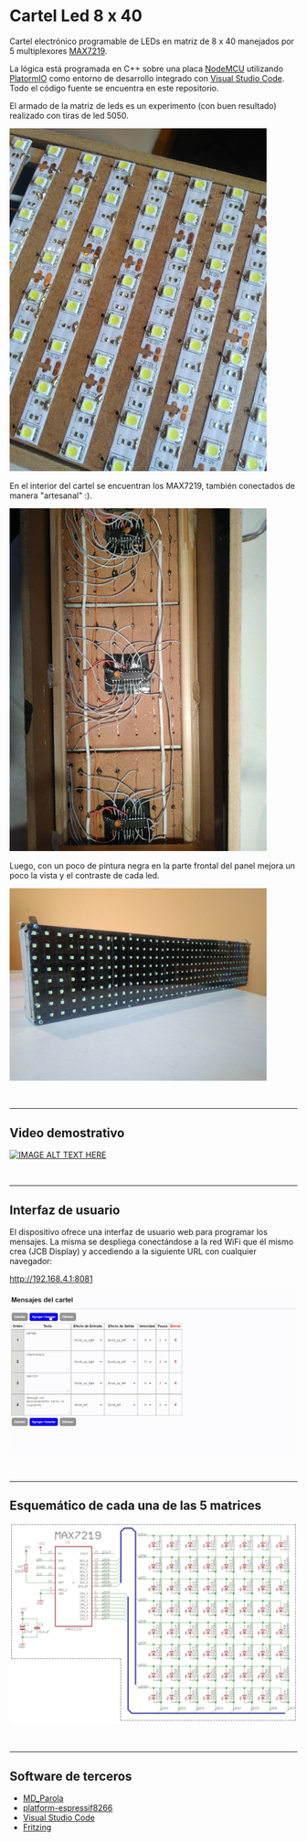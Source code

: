 # Cartel Led 8 x 40

Cartel electrónico programable de LEDs en matriz de 8 x 40 manejados por 5 multiplexores [MAX7219](misc/max7219.pdf).

La lógica está programada en C++ sobre una placa [NodeMCU](https://github.com/nodemcu) utilizando [PlatormIO](https://platformio.org/) como entorno de desarrollo integrado con [Visual Studio Code](https://code.visualstudio.com/). Todo el código fuente se encuentra en este repositorio.

El armado de la matriz de leds es un experimento (con buen resultado) realizado con tiras de led 5050.

<img src="misc/tiras-led-01.jpg" width="450" />

En el interior del cartel se encuentran los MAX7219, también conectados de manera "artesanal" :).

<img src="misc/interior-01.jpg" width="450" />

Luego, con un poco de pintura negra en la parte frontal del panel mejora un poco la vista y el contraste de cada led.

<img src="misc/frente-01.jpg" width="450" />

&nbsp;

---

## Video demostrativo

[![IMAGE ALT TEXT HERE](https://img.youtube.com/vi/uIsm9Eb4sG4/0.jpg)](https://www.youtube.com/watch?v=uIsm9Eb4sG4)

&nbsp;

---

## Interfaz de usuario

El dispositivo ofrece una interfaz de usuario web para programar los mensajes. La misma se despliega conectándose a la red WiFi que él mismo crea (JCB Display) y accediendo a la siguiente URL con cualquier navegador:

http://192.168.4.1:8081

![Interfaz web](misc/cartel-led-interfaz-web.gif)

&nbsp;

---

## Esquemático de cada una de las 5 matrices

![Diagrama esquemático](misc/esquematico-matriz.png)

&nbsp;

---


## Software de terceros

* [MD_Parola](https://github.com/MajicDesigns/MD_Parola)
* [platform-espressif8266](https://github.com/platformio/platform-espressif8266)
* [Visual Studio Code](https://code.visualstudio.com/)
* [Fritzing](https://fritzing.org/)
